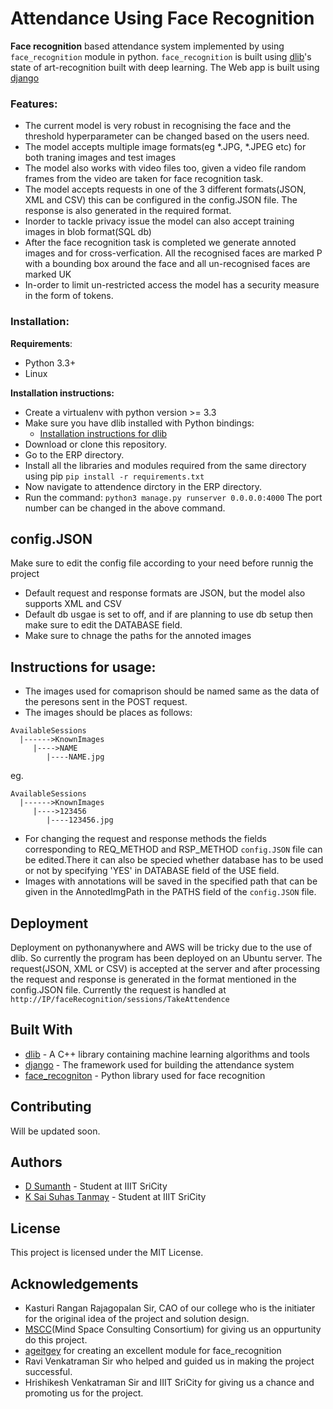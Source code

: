 # Attendance Using Face Recognition

**Face recognition** based attendance system implemented by using `face_recognition` module in python.
`face_recognition` is built using [dlib](https://gist.github.com/ageitgey/629d75c1baac34dfa5ca2a1928a7aeaf)'s state of art-recognition built with deep learning.
The Web app is built using [django](https://www.djangoproject.com/)

### Features:
* The current model is very robust in recognising the face and the threshold hyperparameter can be changed based on the users need.
* The model accepts multiple image formats(eg *.JPG, *.JPEG etc) for both traning images and test images
* The model also works with video files too, given a video file random frames from the video are taken for face recognition task.
* The model accepts requests in one of the 3 different formats(JSON, XML and CSV) this can be configured in the config.JSON file. The response is also generated in the required format.
* Inorder to tackle privacy issue the model can also accept training images in blob format(SQL db)
* After the face recognition task is completed we generate annoted images and for cross-verfication. All the recognised faces are marked P with a bounding box around the face and all un-recognised faces are marked UK
* In-order to limit un-restricted access the model has a security measure in the form of tokens.

### Installation:
**Requirements**:
* Python 3.3+
* Linux 

**Installation instructions:**
* Create a virtualenv with python version >= 3.3
* Make sure you have dlib installed with Python bindings:
    * [Installation instructions for dlib](https://gist.github.com/ageitgey/629d75c1baac34dfa5ca2a1928a7aeaf)
* Download or clone this repository.
* Go to the ERP directory.
* Install all the libraries and modules required from the same directory using pip
  `pip install -r requirements.txt`
* Now navigate to attendence dirctory in the ERP directory.
* Run the command:
  `python3 manage.py runserver 0.0.0.0:4000`
  The port number can be changed in the above command.

## config.JSON
Make sure to edit the config file according to your need before runnig the project
* Default request and response formats are JSON, but the model also supports XML and CSV
* Default db usgae is set to off, and if are planning to use db setup then make sure to edit the DATABASE field.
* Make sure to chnage the paths for the annoted images

## Instructions for usage:
* The images used for comaprison should be named same as the data of the peresons sent in the POST request.
* The images should be places as follows:
 ``` 
 AvailableSessions
   |------>KnownImages
      |---->NAME
         |----NAME.jpg
  ```
  
  eg.
  ```
  AvailableSessions
    |------>KnownImages
       |---->123456
          |----123456.jpg
``` 
* For changing the request and response methods the fields corresponding to REQ_METHOD and RSP_METHOD `config.JSON` file can be edited.There it can also be specied whether database has to be used or not by specifying 'YES' in DATABASE field of the USE field.
* Images with annotations will be saved in the specified path that can be given in the AnnotedImgPath in the PATHS field of the `config.JSON` file.
   
## Deployment
Deployment on pythonanywhere and AWS will be tricky due to the use of dlib.
So currently the program has been deployed on an Ubuntu server. The request(JSON, XML or CSV) is accepted at the server and after processing the request and response is generated in the format mentioned in the config.JSON file.
Currently the request is handled at `http://IP/faceRecognition/sessions/TakeAttendence`

## Built With
* [dlib](http://dlib.net/) - A C++ library containing machine learning algorithms and tools
* [django](https://www.djangoproject.com/) - The framework used for building the attendance system
* [face_recogniton](https://github.com/ageitgey/face_recognition) - Python library used for face recognition

## Contributing
Will be updated soon.

## Authors
* [D Sumanth](https://github.com/sumanthd17) - Student at IIIT SriCity
* [K Sai Suhas Tanmay](https://github.com/suhastanmay) - Student at IIIT SriCity

## License
This project is licensed under the MIT License.

## Acknowledgements
* Kasturi Rangan Rajagopalan Sir, CAO of our college who is the initiater for the original idea of the project and solution design. 
* [MSCC](http://msconsortium.co.in/)(Mind Space Consulting Consortium) for giving us an oppurtunity do this project.
* [ageitgey](https://github.com/ageitgey/face_recognition) for creating an excellent module for face_recognition
* Ravi Venkatraman Sir who helped and guided us in making the project successful.
* Hrishikesh Venkatraman Sir and IIIT SriCity for giving us a chance and promoting us for the project.
